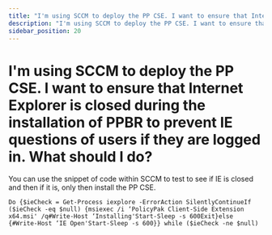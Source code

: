 ```yaml
---
title: "I'm using SCCM to deploy the PP CSE. I want to ensure that Internet Explorer is closed during the installation of PPBR to prevent IE questions of users if they are logged in. What should I do?"
description: "I'm using SCCM to deploy the PP CSE. I want to ensure that Internet Explorer is closed during the installation of PPBR to prevent IE questions of users if they are logged in. What should I do?"
sidebar_position: 20
---
```


# I'm using SCCM to deploy the PP CSE. I want to ensure that Internet Explorer is closed during the installation of PPBR to prevent IE questions of users if they are logged in. What should I do?

You can use the snippet of code within SCCM to test to see if IE is closed and then if it is, only
then install the PP CSE.

```
Do {$ieCheck = Get-Process iexplore -ErrorAction SilentlyContinueIf ($ieCheck -eq $null) {msiexec /i ‘PolicyPak Client-Side Extension x64.msi' /q#Write-Host ‘Installing'Start-Sleep -s 600Exit}else {#Write-Host ‘IE Open'Start-Sleep -s 600}} while ($ieCheck -ne $null)
```
